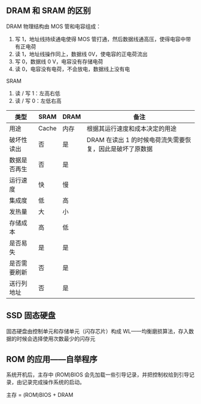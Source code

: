 ## DRAM 和 SRAM 的区别
DRAM 物理结构由 MOS 管和电容组成：
1. 写 1，地址线持续通电使得 MOS 管打通，然后数据线通高压，使得电容中带有正电荷
2. 读 1，地址线操作同上，数据线 0V，使电容的正电荷流出
3. 写 0，数据线 0 V，电容没有存储电荷
4. 读 0，电容没有电荷，不会放电，数据线上没有电

SRAM
1. 读 / 写 1：左高右低
2. 读 / 写 0：左低右高

|类型|SRAM|DRAM|备注|
|--|-- |---|-- |
|用途|Cache |内存 |根据其运行速度和成本决定的用途 |
|破坏性读出|否 |是 |DRAM 在读出 1 的时候电荷流失需要恢复，因此是破坏了原数据 |
|数据是否再生|否 |是 | |
|运行速度|快 |慢 | |
|集成度|低 |高 | |
|发热量|大 |小 | |
|存储成本|高 |低 | |
|是否易失|是 |是 | |
|是否需要刷新|否 |是 | |
|送行列地址|否 |是 | |


## SSD 固态硬盘
固态硬盘由控制单元和存储单元（闪存芯片）构成
WL——均衡磨损算法，存入数据的时候会选择使用次数最少的闪存元

## ROM 的应用——自举程序
系统开机后，主存中 (ROM)BIOS 会先加载一些引导记录，并把控制权给到引导记录，由记录完成操作系统的启动。

主存 = (ROM)BIOS + DRAM